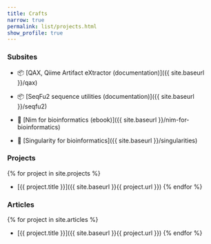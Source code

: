 ```yaml
---
title: Crafts
narrow: true
permalink: list/projects.html
show_profile: true
---
```



### Subsites

- :package: [QAX, Qiime Artifact eXtractor (documentation)]({{ site.baseurl }}/qax)

- :package: [SeqFu2 sequence utilities (documentation)]({{ site.baseurl }}/seqfu2)

- :book: [Nim for bioinformatics (ebook)]({{ site.baseurl }}/nim-for-bioinformatics)

- :book: [Singularity for bioinformatics]({{ site.baseurl }}/singularities)

### Projects

{% for project in site.projects %}
- [{{ project.title }}]({{ site.baseurl }}{{ project.url }})
{% endfor %}


### Articles
{% for project in site.articles %}
- [{{ project.title }}]({{ site.baseurl }}{{ project.url }})
{% endfor %}
